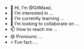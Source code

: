 - 👋 Hi, I’m @GitMawL
- 👀 I’m interested in ...
- 🌱 I’m currently learning ...
- 💞️ I’m looking to collaborate on ...
- 📫 How to reach me ...
- 😄 Pronouns: ...
- ⚡ Fun fact: ...

<!---
GitMawL/GitMawL is a ✨ special ✨ repository because its `README.md` (this file) appears on your GitHub profile.
You can click the Preview link to take a look at your changes.
--->
